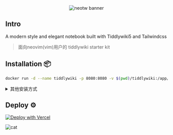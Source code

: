 <center>
<img src="https://cdn.jsdelivr.net/gh/oeyoews/neotw@main/img/snapshot.png" class="hidden" alt="neotw banner" title="neotw"/>
</center>

## Intro

<figcaption class="text-transparent bg-clip-text bg-gradient-to-r from-teal-400 via-pink-500 to-yellow-500 line-clamp-1">
    A modern style and elegant notebook built with Tiddlywiki5 and Tailwindcss
</figcaption>

> 面向neovim(vim)用户的 tiddlywiki starter kit

## Installation :package:

```bash
docker run -d --name tiddlywiki -p 8080:8080 -v $(pwd)/tiddlywiki:/app/tiddlywiki oeyoews/tiddlywiki:latest --listen port=8080 host=0.0.0.0
```

<details>
<summary>其他安装方式</summary>

```bash
# method 01: use docker-compose(推荐使用, 最为方便快捷的方法)
docker-compose up -d ## docker-compose.yml 参考 [docker-compose.yml](./docker-compose.yml)

# method 03: cli: neotw-app cli 零依赖, 包仅有450kb
pnpm create neotw-app@latest

# method 04: git
git clone --depth 1 https://github.com/oeyoews/tiddlywiki-starter-kit
cd tiddlywiki-starter-kit && pnpm install  # install packages
pnpm start  # start tiddlywiki on https://localhost:8099 or use pm2 with yarn pm2:start

# method 05: 单文件版本 打开 https://neotw.oeyoewl.top/editions, 直接保存网页到本地
```
</details>

## Deploy :gear:

<!-- https://vercel.com/docs/deploy-button -->
<a target="_blank" href="https://vercel.com/new/clone?repository-url=https%3A%2F%2Fgithub.com%2Foeyoews%2Fneotw">
    <img src="https://vercel.com/button" alt="Deploy with Vercel" />
</a>

![cat](https://cdn.jsdelivr.net/gh/oeyoews/neotw@main/img/cat.svg 'cat')

<!-- - [ ] 配置ci https://github.com/elgohr/Publish-Docker-Github-Action -->
